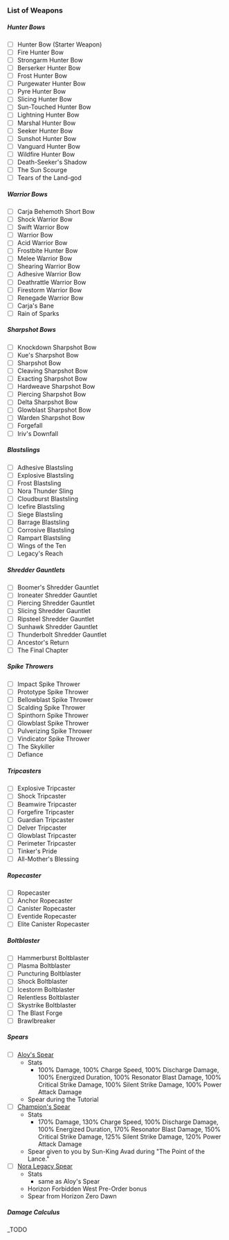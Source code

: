 
### List of Weapons
##### Hunter Bows
- [ ] Hunter Bow (Starter Weapon)
- [ ] Fire Hunter Bow
- [ ] Strongarm Hunter Bow
- [ ] Berserker Hunter Bow
- [ ] Frost Hunter Bow
- [ ] Purgewater Hunter Bow
- [ ] Pyre Hunter Bow
- [ ] Slicing Hunter Bow
- [ ] Sun-Touched Hunter Bow
- [ ] Lightning Hunter Bow
- [ ] Marshal Hunter Bow
- [ ] Seeker Hunter Bow
- [ ] Sunshot Hunter Bow
- [ ] Vanguard Hunter Bow
- [ ] Wildfire Hunter Bow
- [ ] Death-Seeker's Shadow
- [ ] The Sun Scourge
- [ ] Tears of the Land-god
##### Warrior Bows
- [ ] Carja Behemoth Short Bow
- [ ] Shock Warrior Bow
- [ ] Swift Warrior Bow
- [ ] Warrior Bow
- [ ] Acid Warrior Bow
- [ ] Frostbite Hunter Bow
- [ ] Melee Warrior Bow
- [ ] Shearing Warrior Bow
- [ ] Adhesive Warrior Bow
- [ ] Deathrattle Warrior Bow
- [ ] Firestorm Warrior Bow
- [ ] Renegade Warrior Bow
- [ ] Carja's Bane
- [ ] Rain of Sparks
##### Sharpshot Bows
- [ ] Knockdown Sharpshot Bow
- [ ] Kue's Sharpshot Bow
- [ ] Sharpshot Bow
- [ ] Cleaving Sharpshot Bow
- [ ] Exacting Sharpshot Bow
- [ ] Hardweave Sharpshot Bow
- [ ] Piercing Sharpshot Bow
- [ ] Delta Sharpshot Bow
- [ ] Glowblast Sharpshot Bow
- [ ] Warden Sharpshot Bow
- [ ] Forgefall
- [ ] Iriv's Downfall
##### Blastslings
- [ ] Adhesive Blastsling
- [ ] Explosive Blastsling
- [ ] Frost Blastsling
- [ ] Nora Thunder Sling
- [ ] Cloudburst Blastsling
- [ ] Icefire Blastsling
- [ ] Siege Blastsling
- [ ] Barrage Blastsling
- [ ] Corrosive Blastsling
- [ ] Rampart Blastsling
- [ ] Wings of the Ten
- [ ] Legacy's Reach
##### Shredder Gauntlets
- [ ] Boomer's Shredder Gauntlet
- [ ] Ironeater Shredder Gauntlet
- [ ] Piercing Shredder Gauntlet
- [ ] Slicing Shredder Gauntlet
- [ ] Ripsteel Shredder Gauntlet
- [ ] Sunhawk Shredder Gauntlet
- [ ] Thunderbolt Shredder Gauntlet
- [ ] Ancestor's Return
- [ ] The Final Chapter
##### Spike Throwers
- [ ] Impact Spike Thrower
- [ ] Prototype Spike Thrower
- [ ] Bellowblast Spike Thrower
- [ ] Scalding Spike Thrower
- [ ] Spinthorn Spike Thrower
- [ ] Glowblast Spike Thrower
- [ ] Pulverizing Spike Thrower
- [ ] Vindicator Spike Thrower
- [ ] The Skykiller
- [ ] Defiance
##### Tripcasters
- [ ] Explosive Tripcaster
- [ ] Shock Tripcaster
- [ ] Beamwire Tripcaster
- [ ] Forgefire Tripcaster
- [ ] Guardian Tripcaster
- [ ] Delver Tripcaster
- [ ] Glowblast Tripcaster
- [ ] Perimeter Tripcaster
- [ ] Tinker's Pride
- [ ] All-Mother's Blessing
##### Ropecaster
- [ ] Ropecaster
- [ ] Anchor Ropecaster
- [ ] Canister Ropecaster
- [ ] Eventide Ropecaster
- [ ] Elite Canister Ropecaster
##### Boltblaster
- [ ] Hammerburst Boltblaster
- [ ] Plasma Boltblaster
- [ ] Puncturing Boltblaster
- [ ] Shock Boltblaster
- [ ] Icestorm Boltblaster
- [ ] Relentless Boltblaster
- [ ] Skystrike Boltblaster
- [ ] The Blast Forge
- [ ] Brawlbreaker
##### Spears
- [ ] [Aloy's Spear](https://www.ign.com/wikis/horizon-2-forbidden-west/Spears#Aloy.27s_Spear)
	- Stats
		- 100% Damage, 100% Charge Speed, 100% Discharge Damage, 100% Energized Duration, 100% Resonator Blast Damage, 100% Critical Strike Damage, 100% Silent Strike Damage, 100% Power Attack Damage
	- Spear during the Tutorial
- [ ] [Champion's Spear](https://www.ign.com/wikis/horizon-2-forbidden-west/Spears#Champion.27s_Spear)
	- Stats
		- 170% Damage, 130% Charge Speed, 100% Discharge Damage, 100% Energized Duration, 170% Resonator Blast Damage, 150% Critical Strike Damage, 125% Silent Strike Damage, 120% Power Attack Damage
	- Spear given to you by Sun-King Avad during "The Point of the Lance."
- [ ] [Nora Legacy Spear](https://www.ign.com/wikis/horizon-2-forbidden-west/Spears#Nora_Legacy_Spear)
	- Stats
		- same as Aloy's Spear
	- Horizon Forbidden West Pre-Order bonus
	- Spear from Horizon Zero Dawn

##### Damage Calculus
_TODO